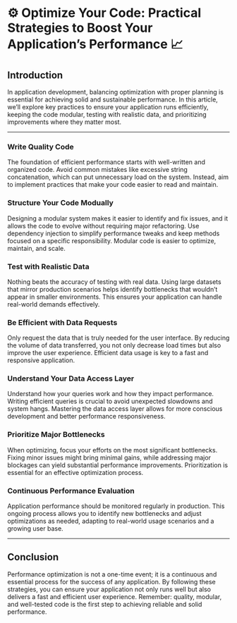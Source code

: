 # ⚙️ Optimize Your Code: Practical Strategies to Boost Your Application’s Performance 📈

## Introduction
In application development, balancing optimization with proper planning is essential for achieving solid and sustainable performance. In this article, we’ll explore key practices to ensure your application runs efficiently, keeping the code modular, testing with realistic data, and prioritizing improvements where they matter most.

---

### Write Quality Code
The foundation of efficient performance starts with well-written and organized code. Avoid common mistakes like excessive string concatenation, which can put unnecessary load on the system. Instead, aim to implement practices that make your code easier to read and maintain.

### Structure Your Code Modually
Designing a modular system makes it easier to identify and fix issues, and it allows the code to evolve without requiring major refactoring. Use dependency injection to simplify performance tweaks and keep methods focused on a specific responsibility. Modular code is easier to optimize, maintain, and scale.

### Test with Realistic Data
Nothing beats the accuracy of testing with real data. Using large datasets that mirror production scenarios helps identify bottlenecks that wouldn’t appear in smaller environments. This ensures your application can handle real-world demands effectively.

### Be Efficient with Data Requests
Only request the data that is truly needed for the user interface. By reducing the volume of data transferred, you not only decrease load times but also improve the user experience. Efficient data usage is key to a fast and responsive application.

### Understand Your Data Access Layer
Understand how your queries work and how they impact performance. Writing efficient queries is crucial to avoid unexpected slowdowns and system hangs. Mastering the data access layer allows for more conscious development and better performance responsiveness.

### Prioritize Major Bottlenecks
When optimizing, focus your efforts on the most significant bottlenecks. Fixing minor issues might bring minimal gains, while addressing major blockages can yield substantial performance improvements. Prioritization is essential for an effective optimization process.

### Continuous Performance Evaluation
Application performance should be monitored regularly in production. This ongoing process allows you to identify new bottlenecks and adjust optimizations as needed, adapting to real-world usage scenarios and a growing user base.

---

## Conclusion
Performance optimization is not a one-time event; it is a continuous and essential process for the success of any application. By following these strategies, you can ensure your application not only runs well but also delivers a fast and efficient user experience. Remember: quality, modular, and well-tested code is the first step to achieving reliable and solid performance.
